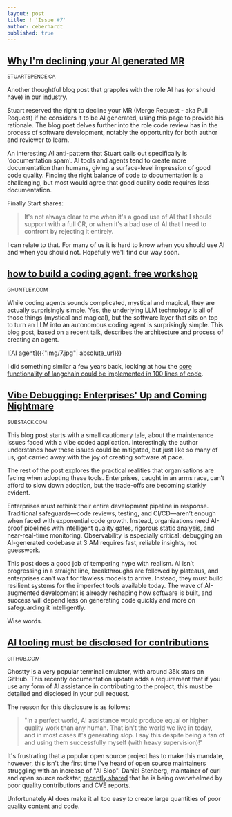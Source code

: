```yaml
---
layout: post
title: ! 'Issue #7'
author: ceberhardt
published: true
---
```


## [Why I'm declining your AI generated MR](https://blog.stuartspence.ca/2025-08-declining-ai-slop-mr.html)

<small>STUARTSPENCE.CA</small>

Another thoughtful blog post that grapples with the role AI has (or should have) in our industry.

Stuart reserved the right to decline your MR (Merge Request - aka Pull Request) if he considers it to be AI generated, using this page to provide his rationale. The blog post delves further into the role code review has in the process of software development, notably the opportunity for both author and reviewer to learn.

An interesting AI anti-pattern that Stuart calls out specifically is 'documentation spam'. AI tools and agents tend to create more documentation than humans, giving a surface-level impression of good code quality. Finding the right balance of code to documentation is a challenging, but most would agree that good quality code requires less documentation.

Finally Start shares:

> It's not always clear to me when it's a good use of AI that I should support with a full CR, or when it's a bad use of AI that I need to confront by rejecting it entirely.

I can relate to that. For many of us it is hard to know when you should use AI and when you should not. Hopefully we'll find our way soon.

## [how to build a coding agent: free workshop](https://ghuntley.com/agent/)

<small>GHUNTLEY.COM</small>

While coding agents sounds complicated, mystical and magical, they are actually surprisingly simple. Yes, the underlying LLM technology is all of those things (mystical and magical), but the software layer that sits on top to turn an LLM into an autonomous coding agent is surprisingly simple. This blog post, based on a recent talk, describes the architecture and process of creating an agent.

![AI agent]({{"img/7.jpg"| absolute_url}})

I did something similar a few years back, looking at how the [core functionality of langchain could be implemented in 100 lines of code](https://blog.scottlogic.com/2023/05/04/langchain-mini.html).

## [Vibe Debugging: Enterprises' Up and Coming Nightmare](https://marketsaintefficient.substack.com/p/vibe-debugging-enterprises-up-and)

<small>SUBSTACK.COM</small>

This blog post starts with a small cautionary tale, about the maintenance issues faced with a vibe coded application. Interestingly the author understands how these issues could be mitigated, but just like so many of us, got carried away with the joy of creating software at pace.

The rest of the post explores the practical realities that organisations are facing when adopting these tools. Enterprises, caught in an arms race, can’t afford to slow down adoption, but the trade-offs are becoming starkly evident.

Enterprises must rethink their entire development pipeline in response. Traditional safeguards—code reviews, testing, and CI/CD—aren’t enough when faced with exponential code growth. Instead, organizations need AI-proof pipelines with intelligent quality gates, rigorous static analysis, and near-real-time monitoring. Observability is especially critical: debugging an AI-generated codebase at 3 AM requires fast, reliable insights, not guesswork. 

This post does a good job of tempering hype with realism. AI isn’t progressing in a straight line, breakthroughs are followed by plateaus, and enterprises can’t wait for flawless models to arrive. Instead, they must build resilient systems for the imperfect tools available today. The wave of AI-augmented development is already reshaping how software is built, and success will depend less on generating code quickly and more on safeguarding it intelligently.

Wise words.

## [AI tooling must be disclosed for contributions](https://github.com/ghostty-org/ghostty/pull/8289)

<small>GITHUB.COM</small>

Ghostty is a very popular terminal emulator, with around 35k stars on GitHub. This recently documentation update adds a requirement that if you use any form of AI assistance in contributing to the project, this must be detailed and disclosed in your pull request.

The reason for this disclosure is as follows:

> "In a perfect world, AI assistance would produce equal or higher quality work than any human. That isn't the world we live in today, and in most cases it's generating slop. I say this despite being a fan of and using them successfully myself (with heavy supervision)!"

It's frustrating that a popular open source project has to make this mandate, however, this isn't the first time I've heard of open source maintainers struggling with an increase of "AI Slop". Daniel Stenberg, maintainer of curl and open source rockstar, [recently shared](https://www.linkedin.com/posts/danielstenberg_hackerone-curl-activity-7324820893862363136-glb1/) that he is being overwhelmed by poor quality contributions and CVE reports.  

Unfortunately AI does make it all too easy to create large quantities of poor quality content and code.
